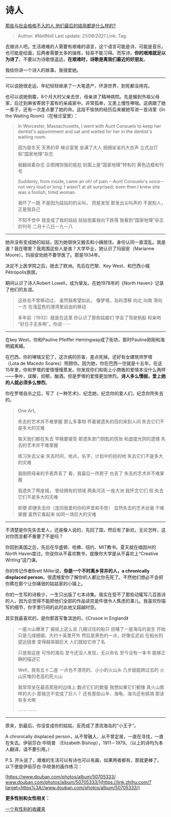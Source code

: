 # 诗人
[那些与社会格格不入的人,他们最后的结局都是什么样的?](https://www.zhihu.com/question/32348828/answer/600277272)

> Author: #NellNell
> Last update: *21/08/2021*
> Link:
> Tag:

去做诗人吧。生活艰难的人需要有艰难的语言，这个语言可能是诗，可能是音乐，也可能是绘画，后两者需要太多的操练，轻易不能习得。而写诗，**你的艰难就足以为诗了**。不要以为诗歌很遥远，**在艰难时，诗歌是离我们最近的好朋友**。

我给你讲一个诗人的故事。我很爱她。

---

可以说她很走运，年纪轻轻继承了一大笔遗产，环游世界，到死都没用完。

也可以说她倒霉，8个月大时父亲去世，母亲进了精神病院。先是搬到外祖父母家，后迁到麻省寄居于富有的亲戚家中。非常孤单，又患上慢性哮喘。这病跟了她一辈子，还有一次差点要了她的命。这段不愉快的经历后来被她写进一首诗里《In the Waiting Room》（在候诊室里）：

> In Worcester, Massachusetts,
> I went with Aunt Consuelo
> to keep her dentist's appointment
> and sat and waited for her
> in the dentist's waiting room.
>
> 因为是冬天
> 天黑的早
> 候诊室里
> 坐满了大人
> 细细挲挲的大衣声
> 立式台灯和“国家地理”杂志
>
> 我翻阅着杂志
> 企图掩饰我的尴尬
> 封面上是“国家地理”特有的
> 黄色边框和刊号
>
> Suddenly, from inside,
> came an oh! of pain
> --Aunt Consuelo's voice--
> not very loud or long.
> I wasn't at all surprised;
> even then I knew she was
> a foolish, timid woman.
>
> 我吓了一跳
> 不是因为姑姑的的尖叫，
> 而是发现
> 那发出尖叫声的
> 不是别人，
> 正是我自己
>
> 不知不觉中
> 我变成了我的姑姑
> 姑姑抱着我向下跌落
> 我看到“国家地理”杂志的刊号
> 二月十八日一九一八

---

她并没有变成她的姑姑，因为她很快又搬去和小姨居住。身份认同一直混乱。我是谁？我在哪里？我周围这些人是谁？大学毕业，她认识了玛丽安（Marianne Moore）。玛丽安劝她不要学医了。那是1934年。

决定不上医学院之后，她去了欧洲。先后在巴黎、Key West、和巴西小城Pétropolis旅居。

期间认识了诗人Robert Lowell，成为挚友。在她1978年的《North Haven》记录了他们的友谊。

> 这些岛不曾移动过，
> 虽然我希望如此，
> 像梦境，岛屿漂移
> 向北 向南 滑向一方
> 在浅蓝色的港湾里自由的移动
>
> 多年前（1932）就是在这里
> 你认识了那些姑娘们
> 学会了驾驶帆船
> 和亲吻
> ”好日子无多啊”，你说⋯⋯

---

在key West，你和Pauline Pfeiffer Hemingway成了街坊，那时Pauline刚刚和海明威离婚。

在巴西，你的哮喘又犯了，这次病的厉害，差点死掉。还好有女建筑师罗塔（Lota de Macedo Soares）照顾你。因为她，你在巴西一住就是十五年。在这15年里，你和罗塔的爱情慢慢蒸发。你发现你们和街上小商贩的爱情本没什么两样——争吵，误解，抑郁，酗酒。但是罗塔的爱情更加惨烈。**诗人多么懦弱，爱上她的人就必须多么惨烈**。

你在罗塔自杀之后，写了《一种艺术》，纪念她，纪念你的爱人们，纪念你所失去的。

> One Art。
>
> 失去的艺术并不难掌握
> 那么多事物
> 怀着被遗失的目的来到人间
> 失去它们不是多大的灾难
>
> 每天我们都在失去
> 早晚要接受
> 那遗失房门钥匙的慌张
> 和虚度光阴的遗憾
> 失去的艺术并不难掌握
>
> 练习失去父亲
> 失去时间，地点，名字，计划中的目的地
> 失去它们不是多大的灾难
>
> 我刚把母亲的手表弄丢了
> 看，我最后一所房子
> 也丢了
> 失去的艺术并不难掌握
>
> 我遗失了两座城，
> 曾经拥有的领域
> 两条河流 一座大洲
> 我怀念它们
> 但
> 失去它们不是多大的灾难
>
> 即便
> 即便失去你（连同我爱的你的声音和手势）
> 显然失去的艺术丝毫
> 不难掌握
> 虽然它看起来
> 如同一场巨大的灾难

---

不清楚是你先失去爱人，还是像人说的，先回了国，然后有了新欢。无论怎样，这对你而言都不重要了不是吗？

你回到美国之后，先后在华盛顿、哈佛、纽约、MIT教书。夏天就在缅因州的North Haven度过。你说你从不喜欢教书，就像你大学是从不喜欢上“Creative Writing”这门课。

你的传记作者Brett Miller说，**你是一个不时离乡背井的人，a chronically displaced person**。很遗憾爱你了解你的人都比你先死了。不然他们想必不会把你葬在那个让你痛很的姑姑家的小镇上。

你的一生写的诗极少，一生只出版了七本诗集。我实在受不了那些动辄写几百首诗的人，因为总觉得不能把他们全部的作品读完是件很令人焦虑的事儿。我喜欢你描写的细节，你字里行间的此时此地又超越时空。

其实我最喜欢的，是你那首写鲁滨逊的，《Crusoe in England》

> 一座火山爆发了
> 报纸上这么说
> 几艘过往的船只
> 目睹了一座海岛的诞生
> 开始只是几缕细烟，大约十英里开外
> 然后是黑色的一点，好像玄武岩
> 在船长的望远镜里
> 变得越来越巨大
> 人们就给它命了名
>
> 只是我这座
> 可怜的海岛
> 至今还没人发现，无以命名
> 至今没有一本书
> 能够正确的描述它
>
> Well，我有五十二座
> 一点也不漂亮的、小小的火山头
> 几步就能跨过去的
> 火山灰堆的老高的死火山
>
> 我常常坐在最高那座的边缘上
> 数点它们的数量
> 我想如果它们都像
> 真火山那样的大小
> 那我岂不变成了巨人？
> 还有那些山羊、海龟、海鸟还有鹃鴗
> 那该有多大啊
>
> ⋯⋯
> ⋯⋯

---

原来，到最后，你没变成你的姑姑，反而成了漂流海岛的“小王子”。

A chronically displaced person，从不曾融入，从不曾定居，一直在寻找，一直在失去。伊丽莎白·毕晓普 （Elizabeth Bishop），1911－1979。（以上的诗均为本人翻译，请不要引用。）

P.S. 开头说了，艰难的生活可以有诗也可以有画，如果两者都有，那就更棒了。以下便是伊丽莎白·毕晓普的画作练习：

[https://www.douban.com/photos/album/50705333/​www.douban.com/photos/album/50705333/](https://link.zhihu.com/?target=https%3A//www.douban.com/photos/album/50705333/)

**更多性别和女性相关：**

[一个有性别的收藏夹](https://www.zhihu.com/collection/326955627)

